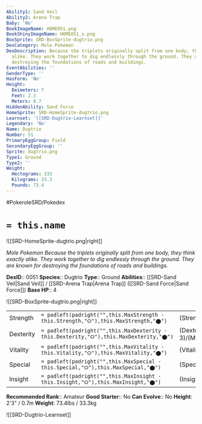 ```yaml
---
Ability1: Sand Veil
Ability2: Arena Trap
Baby: 'No'
BookImageName: HOME051.png
BookShinyImageName: HOME051_s.png
BoxSprite: SRD-BoxSprite-dugtrio.png
DexCategory: Mole Pokemon
DexDescription: Because the triplets originally split from one body, they think exactly
  alike. They work together to dig endlessly through the ground. They are known for
  destroying the foundations of roads and buildings.
EventAbilities: ''
GenderType: ''
HasForm: 'No'
Height:
  Deimeters: 7
  Feet: 2.3
  Meters: 0.7
HiddenAbility: Sand Force
HomeSprite: SRD-HomeSprite-dugtrio.png
Learnset: '[[SRD-Dugtrio-Learnset]]'
Legendary: 'No'
Name: Dugtrio
Number: 51
PrimaryEggGroup: Field
SecondaryEggGroup: ''
Sprite: dugtrio.png
Type1: Ground
Type2: ''
Weight:
  Hectograms: 333
  Kilograms: 33.3
  Pounds: 73.4
---
```


#PokeroleSRD/Pokedex

# `= this.name`

![[SRD-HomeSprite-dugtrio.png|right]]

*Mole Pokemon*
*Because the triplets originally split from one body, they think exactly alike. They work together to dig endlessly through the ground. They are known for destroying the foundations of roads and buildings.*

**DexID**:: 0051
**Species**:: Dugtrio
**Type**:: Ground
**Abilities**:: [[SRD-Sand Veil|Sand Veil]] / [[SRD-Arena Trap|Arena Trap]] ([[SRD-Sand Force|Sand Force]])
**Base HP**:: 4

![[SRD-BoxSprite-dugtrio.png|right]]

|           |                                                                                        |                                          |
| --------- | -------------------------------------------------------------------------------------- | ---------------------------------------- |
| Strength  | `= padleft(padright("",this.MaxStrength - this.Strength,"⭘"),this.MaxStrength,"⬤")`    | (Strength::2)/(MaxStrength::5)   |
| Dexterity | `= padleft(padright("",this.MaxDexterity - this.Dexterity,"⭘"),this.MaxDexterity,"⬤")` | (Dexterity:: 3)/(MaxDexterity::7) |
| Vitality  | `= padleft(padright("",this.MaxVitality - this.Vitality,"⭘"),this.MaxVitality,"⬤")`    | (Vitality::2)/(MaxVitality::4)   |
| Special   | `= padleft(padright("",this.MaxSpecial - this.Special,"⭘"),this.MaxSpecial,"⬤")`       | (Special::2)/(MaxSpecial::4)     |
| Insight   | `= padleft(padright("",this.MaxInsight - this.Insight,"⭘"),this.MaxInsight,"⬤")`       | (Insight::2)/(MaxInsight::5)     |

**Recommended Rank**:: Amateur
**Good Starter**:: No
**Can Evolve**:: No
**Height**: 2'3" / 0.7m
**Weight**: 73.4lbs / 33.3kg

![[SRD-Dugtrio-Learnset]]
